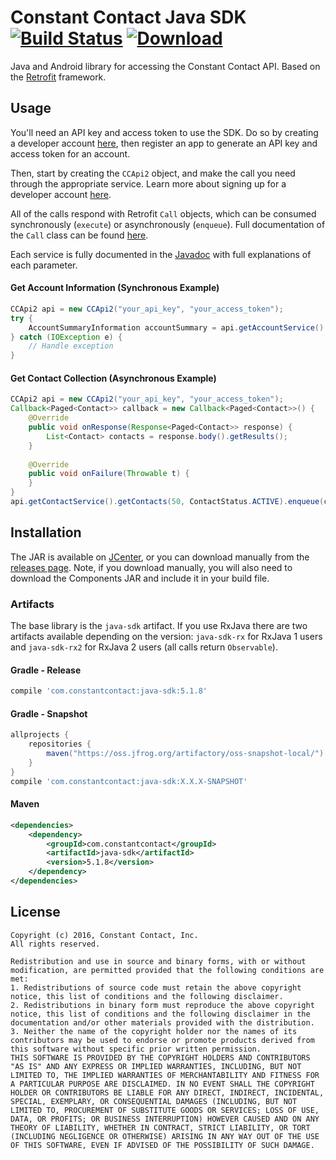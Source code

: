 # Constant Contact Java SDK [![Build Status](https://travis-ci.org/constantcontact/java-sdk.svg?branch=master)](https://travis-ci.org/constantcontact/java-sdk) [ ![Download](https://api.bintray.com/packages/constantcontact/maven/java-sdk/images/download.svg) ](https://bintray.com/constantcontact/maven/java-sdk/_latestVersion)
Java and Android library for accessing the Constant Contact API. Based on the [Retrofit](http://square.github.io/retrofit/) framework.

## Usage
You'll need an API key and access token to use the SDK. Do so by creating a developer account [here](https://constantcontact.mashery.com/member/register), then register an app to generate an API key and access token for an account.

Then, start by creating the ```CCApi2``` object, and make the call you need through the appropriate service. Learn more about signing up 
for a developer account [here](https://developer.constantcontact.com/api-keys.html).

All of the calls respond with Retrofit ```Call``` objects, which can be consumed synchronously (```execute```) or 
asynchronously (```enqueue```). Full documentation of the ```Call``` class can be found [here](https://square.github.io/retrofit/2.x/retrofit/retrofit2/Call.html).

Each service is fully documented in the [Javadoc](http://constantcontact.github.io/java-sdk/) with full explanations of each parameter.

#### Get Account Information (Synchronous Example)
```java
CCApi2 api = new CCApi2("your_api_key", "your_access_token");
try {
    AccountSummaryInformation accountSummary = api.getAccountService().getAccountSummaryInformation().execute().body();
} catch (IOException e) {
    // Handle exception
}
```

#### Get Contact Collection (Asynchronous Example)
```java
CCApi2 api = new CCApi2("your_api_key", "your_access_token");
Callback<Paged<Contact>> callback = new Callback<Paged<Contact>>() {
    @Override
    public void onResponse(Response<Paged<Contact>> response) {
        List<Contact> contacts = response.body().getResults();
    }
    
    @Override
    public void onFailure(Throwable t) {
    }
}
api.getContactService().getContacts(50, ContactStatus.ACTIVE).enqueue(callback);
```

## Installation
The JAR is available on [JCenter](https://bintray.com/bintray/jcenter), or you can download manually from 
the [releases page](https://github.com/constantcontact/java-sdk/releases). Note, if you download manually,
you will also need to download the Components JAR and include it in your build file.

### Artifacts
The base library is the `java-sdk` artifact. If you use RxJava there are two artifacts available depending on the version:
`java-sdk-rx` for RxJava 1 users and `java-sdk-rx2` for RxJava 2 users (all calls return `Observable`).

#### Gradle - Release
```groovy
compile 'com.constantcontact:java-sdk:5.1.8'
```
#### Gradle - Snapshot
```groovy
allprojects {
    repositories {
        maven("https://oss.jfrog.org/artifactory/oss-snapshot-local/")
    }
}
compile 'com.constantcontact:java-sdk:X.X.X-SNAPSHOT'
```

#### Maven
```xml
<dependencies>
    <dependency>
        <groupId>com.constantcontact</groupId>
        <artifactId>java-sdk</artifactId>
        <version>5.1.8</version>
    </dependency>
</dependencies>
```


## License
```
Copyright (c) 2016, Constant Contact, Inc.
All rights reserved.

Redistribution and use in source and binary forms, with or without modification, are permitted provided that the following conditions are met:
1. Redistributions of source code must retain the above copyright notice, this list of conditions and the following disclaimer.
2. Redistributions in binary form must reproduce the above copyright notice, this list of conditions and the following disclaimer in the documentation and/or other materials provided with the distribution.
3. Neither the name of the copyright holder nor the names of its contributors may be used to endorse or promote products derived from this software without specific prior written permission.
THIS SOFTWARE IS PROVIDED BY THE COPYRIGHT HOLDERS AND CONTRIBUTORS "AS IS" AND ANY EXPRESS OR IMPLIED WARRANTIES, INCLUDING, BUT NOT LIMITED TO, THE IMPLIED WARRANTIES OF MERCHANTABILITY AND FITNESS FOR A PARTICULAR PURPOSE ARE DISCLAIMED. IN NO EVENT SHALL THE COPYRIGHT HOLDER OR CONTRIBUTORS BE LIABLE FOR ANY DIRECT, INDIRECT, INCIDENTAL, SPECIAL, EXEMPLARY, OR CONSEQUENTIAL DAMAGES (INCLUDING, BUT NOT LIMITED TO, PROCUREMENT OF SUBSTITUTE GOODS OR SERVICES; LOSS OF USE, DATA, OR PROFITS; OR BUSINESS INTERRUPTION) HOWEVER CAUSED AND ON ANY THEORY OF LIABILITY, WHETHER IN CONTRACT, STRICT LIABILITY, OR TORT (INCLUDING NEGLIGENCE OR OTHERWISE) ARISING IN ANY WAY OUT OF THE USE OF THIS SOFTWARE, EVEN IF ADVISED OF THE POSSIBILITY OF SUCH DAMAGE.
```
    
